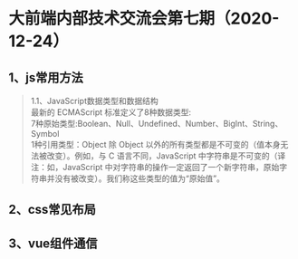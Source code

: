 # 大前端内部技术交流会第七期（2020-12-24）  
## 1、js常用方法  
> 1.1、JavaScript数据类型和数据结构  
最新的 ECMAScript 标准定义了8种数据类型:  
7种原始类型:Boolean、Null、Undefined、Number、BigInt、String、Symbol  
1种引用类型：Object
除 Object 以外的所有类型都是不可变的（值本身无法被改变）。例如，与 C 语言不同，JavaScript 中字符串是不可变的（译注：如，JavaScript 中对字符串的操作一定返回了一个新字符串，原始字符串并没有被改变）。我们称这些类型的值为“原始值”。

## 2、css常见布局
## 3、vue组件通信
